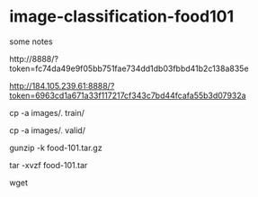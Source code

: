 # image-classification-food101

some notes

http://8888/?token=fc74da49e9f05bb751fae734dd1db03fbbd41b2c138a835e

http://184.105.239.61:8888/?token=6963cd1a671a33f117217cf343c7bd44fcafa55b3d07932a

cp -a images/. train/

cp -a images/. valid/

gunzip -k food-101.tar.gz

tar -xvzf food-101.tar

wget <food-101-source-url>
